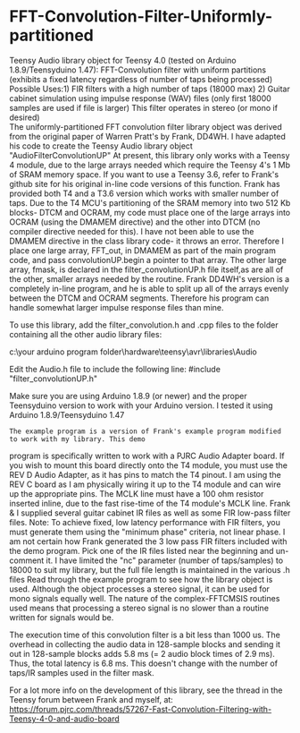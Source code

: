 # FFT-Convolution-Filter-Uniformly-partitioned

Teensy Audio library object for Teensy 4.0  (tested on Arduino 1.8.9/Teensyduino 1.47):
FFT-Convolution filter with uniform partitions (exhibits a fixed latency regardless of number of taps being processed)
Possible Uses:1) FIR filters with a high number of taps (18000 max)
              2) Guitar cabinet simulation using impulse response (WAV) files (only first 18000 samples are used if file 
                  is larger)
 This filter operates in stereo (or mono if desired)     
     The uniformly-partitioned FFT convolution filter library object was derived from the original paper of Warren Pratt's by 
 Frank, DD4WH. I have adapted his code to create the Teensy Audio library object "AudioFilterConvolutionUP" 
 At present, this library only works with a Teensy 4 module, due to the large arrays needed which require the Teensy 4's
 1 Mb of SRAM memory space. If you want to use a Teensy 3.6, refer to Frank's github site for his original in-line 
 code versions of this function. Frank has provided both T4 and a T3.6 version which works with smaller number of taps. 
     Due to the T4 MCU's partitioning of the SRAM memory into two 512 Kb blocks- DTCM and OCRAM, my code must place one of 
 the large arrays into OCRAM (using the DMAMEM directive) and the other into DTCM (no compiler directive needed for this). 
 I have not been able to use the DMAMEM directive in the class library code- it throws an error. Therefore I place one 
 large array, FFT_out,  in DMAMEM as part of the main program code, and pass convolutionUP.begin a pointer to that array. 
 The other large array, fmask, is declared in the filter_convolutionUP.h file itself,as are all of the other, 
 smaller arrays needed by the routine.
 Frank DD4WH's version is a completely in-line program, and he is able to split up all of the arrays evenly between the DTCM 
 and OCRAM segments. Therefore his program can handle somewhat larger impulse response files than mine.
    
 To use this library, add the filter_convolution.h and .cpp files to the folder containing all the other audio
 library files:
    
 c:\your arduino program folder\hardware\teensy\avr\libraries\Audio
    
 Edit the Audio.h file to include the following line:
   #include "filter_convolutionUP.h"
    
 Make sure you are using Arduino 1.8.9 (or newer) and the proper Teensyduino version to work with your
 Arduino version. I tested it using Arduino 1.8.9/Teensyduino 1.47
    
    The example program is a version of Frank's example program modified to work with my library. This demo
  program is specifically written to work with a PJRC Audio Adapter board. If you wish to mount this board directly
  onto the T4 module, you must use the REV D Audio Adapter, as it has pins to match the T4 pinout. I am using 
  the REV C board as I am physically wiring it up to the T4 module and can wire up the appropriate pins.
  The MCLK line must have a 100 ohm resistor inserted inline, due to the fast rise-time of the T4 module's MCLK line.
      Frank & I supplied several guitar cabinet IR files as well as some FIR low-pass filter files.
  Note: To achieve fixed, low latency performance with FIR filters, you must generate them using the "minimum phase" 
  criteria, not linear phase. I am not certain how Frank generated the 3 low pass FIR filters included with the demo
  program.
  Pick one of the IR files listed near the beginning and un-comment it. I have limited the "nc" parameter 
  (number of taps/samples) to 18000 to suit my library, but the full file length is maintained in the various .h files
  Read through the example program to see how the library object is used.
  Although the object processes a stereo signal, it can be used for mono signals equally well. The nature of the
  complex-FFTCMSIS routines used means that processing a stereo signal is no slower than a routine written 
  for signals would be. 
  
   The execution time of this convolution filter is a bit less than 1000 us. The overhead in collecting the
   audio data in 128-sample blocks and sending it out in 128-sample blocks adds 5.8 ms
   (= 2 audio block times of 2.9 ms).
   Thus, the total latency is 6.8 ms.
   This doesn't change with the number of taps/IR samples used in the filter mask.
   
   For a lot more info on the development of this library, see the thread in the Teensy forum between Frank
   and myself, at:
   https://forum.pjrc.com/threads/57267-Fast-Convolution-Filtering-with-Teensy-4-0-and-audio-board
   
   
   
  
  

